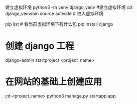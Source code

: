 建立虚拟环境
python3 -m venv django_venv #建立虚拟环境
cd django_venv/bin
source activate # 进入虚拟环境

pip list # 看当前虚拟环境下有什么包
pip install django


# 创建 django 工程
django-admin startproject <project_name>

# 在网站的基础上创建应用
cd <project_name>
python3 manage.py startapp app